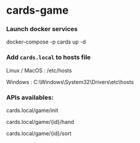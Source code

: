 # cards-game

### Launch docker services
docker-compose -p cards up -d

### Add `cards.local` to hosts file
Linux / MacOS : /etc/hosts

Windows : C:\Windows\System32\Drivers\etc\hosts

### APIs availables:
cards.local/game/init

cards.local/game/{id}/hand

cards.local/game/{id}/sort
